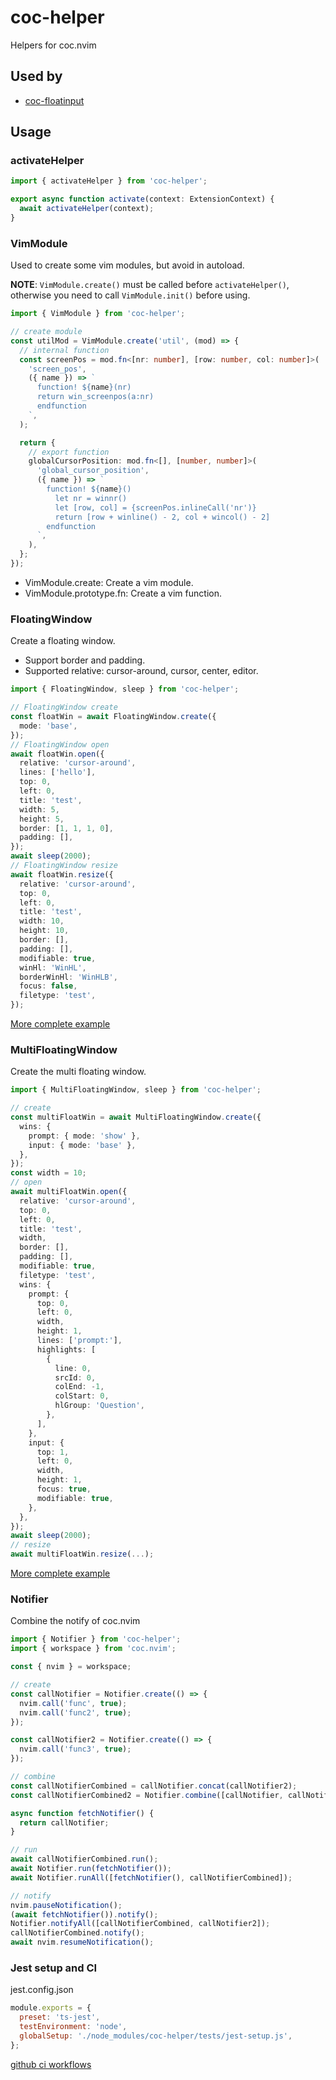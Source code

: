 # coc-helper

Helpers for coc.nvim

## Used by

- [coc-floatinput](https://github.com/weirongxu/coc-floatinput)

## Usage

### activateHelper

```typescript
import { activateHelper } from 'coc-helper';

export async function activate(context: ExtensionContext) {
  await activateHelper(context);
}
```

### VimModule

Used to create some vim modules, but avoid in autoload.

**NOTE**: `VimModule.create()` must be called before `activateHelper()`, otherwise you need to call `VimModule.init()` before using.

```typescript
import { VimModule } from 'coc-helper';

// create module
const utilMod = VimModule.create('util', (mod) => {
  // internal function
  const screenPos = mod.fn<[nr: number], [row: number, col: number]>(
    'screen_pos',
    ({ name }) => `
      function! ${name}(nr)
      return win_screenpos(a:nr)
      endfunction
    `,
  );

  return {
    // export function
    globalCursorPosition: mod.fn<[], [number, number]>(
      'global_cursor_position',
      ({ name }) => `
        function! ${name}()
          let nr = winnr()
          let [row, col] = {screenPos.inlineCall('nr')}
          return [row + winline() - 2, col + wincol() - 2]
        endfunction
      `,
    ),
  };
});
```

- VimModule.create: Create a vim module.
- VimModule.prototype.fn: Create a vim function.

### FloatingWindow

Create a floating window.

- Support border and padding.
- Supported relative: cursor-around, cursor, center, editor.

```typescript
import { FloatingWindow, sleep } from 'coc-helper';

// FloatingWindow create
const floatWin = await FloatingWindow.create({
  mode: 'base',
});
// FloatingWindow open
await floatWin.open({
  relative: 'cursor-around',
  lines: ['hello'],
  top: 0,
  left: 0,
  title: 'test',
  width: 5,
  height: 5,
  border: [1, 1, 1, 0],
  padding: [],
});
await sleep(2000);
// FloatingWindow resize
await floatWin.resize({
  relative: 'cursor-around',
  top: 0,
  left: 0,
  title: 'test',
  width: 10,
  height: 10,
  border: [],
  padding: [],
  modifiable: true,
  winHl: 'WinHL',
  borderWinHl: 'WinHLB',
  focus: false,
  filetype: 'test',
});
```

[More complete example](./src/index.ts)

### MultiFloatingWindow

Create the multi floating window.

```typescript
import { MultiFloatingWindow, sleep } from 'coc-helper';

// create
const multiFloatWin = await MultiFloatingWindow.create({
  wins: {
    prompt: { mode: 'show' },
    input: { mode: 'base' },
  },
});
const width = 10;
// open
await multiFloatWin.open({
  relative: 'cursor-around',
  top: 0,
  left: 0,
  title: 'test',
  width,
  border: [],
  padding: [],
  modifiable: true,
  filetype: 'test',
  wins: {
    prompt: {
      top: 0,
      left: 0,
      width,
      height: 1,
      lines: ['prompt:'],
      highlights: [
        {
          line: 0,
          srcId: 0,
          colEnd: -1,
          colStart: 0,
          hlGroup: 'Question',
        },
      ],
    },
    input: {
      top: 1,
      left: 0,
      width,
      height: 1,
      focus: true,
      modifiable: true,
    },
  },
});
await sleep(2000);
// resize
await multiFloatWin.resize(...);
```

[More complete example](./src/index.ts)

### Notifier

Combine the notify of coc.nvim

```typescript
import { Notifier } from 'coc-helper';
import { workspace } from 'coc.nvim';

const { nvim } = workspace;

// create
const callNotifier = Notifier.create(() => {
  nvim.call('func', true);
  nvim.call('func2', true);
});

const callNotifier2 = Notifier.create(() => {
  nvim.call('func3', true);
});

// combine
const callNotifierCombined = callNotifier.concat(callNotifier2);
const callNotifierCombined2 = Notifier.combine([callNotifier, callNotifier2]);

async function fetchNotifier() {
  return callNotifier;
}

// run
await callNotifierCombined.run();
await Notifier.run(fetchNotifier());
await Notifier.runAll([fetchNotifier(), callNotifierCombined]);

// notify
nvim.pauseNotification();
(await fetchNotifier()).notify();
Notifier.notifyAll([callNotifierCombined, callNotifier2]);
callNotifierCombined.notify();
await nvim.resumeNotification();
```

### Jest setup and CI

jest.config.json

```javascript
module.exports = {
  preset: 'ts-jest',
  testEnvironment: 'node',
  globalSetup: './node_modules/coc-helper/tests/jest-setup.js',
};
```

[github ci workflows](./.github/workflows/ci.yml)
